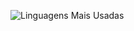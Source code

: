 ![Linguagens Mais Usadas](https://github-readme-stats.vercel.app/api/top-langs/?username=filippecs&layout=compact)
